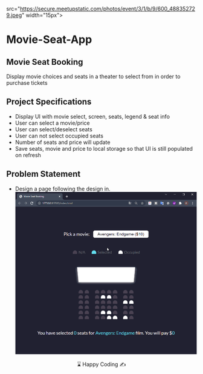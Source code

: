
  src="https://secure.meetupstatic.com/photos/event/3/1/b/9/600_488352729.jpeg"  width="15px"></p>

# Movie-Seat-App

## Movie Seat Booking

Display movie choices and seats in a theater to select from in order to purchase tickets

## Project Specifications

- Display UI with movie select, screen, seats, legend & seat info
- User can select a movie/price
- User can select/deselect seats
- User can not select occupied seats
- Number of seats and price will update
- Save seats, movie and price to local storage so that UI is still populated on refresh
## Problem Statement

- Design a page following the design in.
![Form](movie_seat_booking.gif)


<center> ⌛ Happy Coding  ✍ </center>
